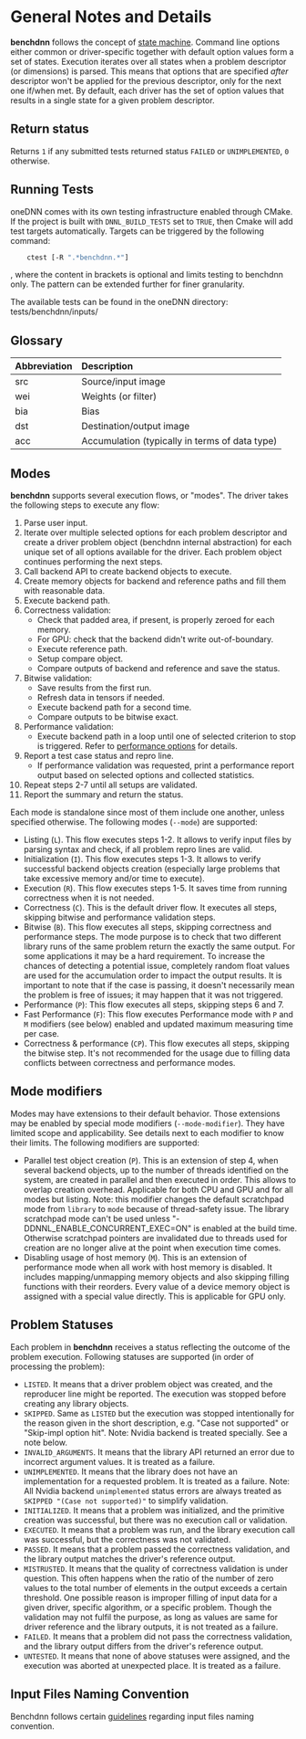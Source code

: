 # General Notes and Details

**benchdnn** follows the concept of
[state machine](https://en.wikipedia.org/wiki/Finite-state_machine).
Command line options either common or driver-specific together with default
option values form a set of states. Execution iterates over all states when a
problem descriptor (or dimensions) is parsed. This means that options that are
specified _after_ descriptor won't be applied for the previous descriptor, only
for the next one if/when met. By default, each driver has the set of option
values that results in a single state for a given problem descriptor.

## Return status

Returns `1` if any submitted tests returned status `FAILED` or `UNIMPLEMENTED`,
`0` otherwise.

## Running Tests

oneDNN comes with its own testing infrastructure enabled through CMake.
If the project is built with `DNNL_BUILD_TESTS` set to `TRUE`, then Cmake will
add test targets automatically.
Targets can be triggered by the following command:
``` sh
    ctest [-R ".*benchdnn.*"]
```
, where the content in brackets is optional and limits testing to benchdnn only.
The pattern can be extended further for finer granularity.

The available tests can be found in the oneDNN directory:
tests/benchdnn/inputs/

## Glossary

| Abbreviation | Description
| :---         | :---
| src          | Source/input image
| wei          | Weights (or filter)
| bia          | Bias
| dst          | Destination/output image
| acc          | Accumulation (typically in terms of data type)

## Modes

**benchdnn** supports several execution flows, or "modes". The driver takes the
following steps to execute any flow:
1. Parse user input.
2. Iterate over multiple selected options for each problem descriptor and create
   a driver problem object (benchdnn internal abstraction) for each unique set
   of all options available for the driver. Each problem object continues
   performing the next steps.
3. Call backend API to create backend objects to execute.
4. Create memory objects for backend and reference paths and fill them with
   reasonable data.
5. Execute backend path.
6. Correctness validation:
   * Check that padded area, if present, is properly zeroed for each memory.
   * For GPU: check that the backend didn't write out-of-boundary.
   * Execute reference path.
   * Setup compare object.
   * Compare outputs of backend and reference and save the status.
7. Bitwise validation:
   * Save results from the first run.
   * Refresh data in tensors if needed.
   * Execute backend path for a second time.
   * Compare outputs to be bitwise exact.
8. Performance validation:
   * Execute backend path in a loop until one of selected criterion to stop is
     triggered. Refer to [performance options](knobs_common.md) for details.
9. Report a test case status and repro line.
   * If performance validation was requested, print a performance report output
     based on selected options and collected statistics.
10. Repeat steps 2-7 until all setups are validated.
11. Report the summary and return the status.

Each mode is standalone since most of them include one another, unless specified
otherwise. The following modes (`--mode`) are supported:
* Listing (`L`). This flow executes steps 1-2. It allows to verify input
  files by parsing syntax and check, if all problem repro lines are valid.
* Initialization (`I`). This flow executes steps 1-3. It allows to verify
  successful backend objects creation (especially large problems that take
  excessive memory and/or time to execute).
* Execution (`R`). This flow executes steps 1-5. It saves time from running
  correctness when it is not needed.
* Correctness (`C`). This is the default driver flow. It executes all steps,
  skipping bitwise and performance validation steps.
* Bitwise (`B`). This flow executes all steps, skipping correctness and
  performance steps. The mode purpose is to check that two different library
  runs of the same problem return the exactly the same output. For some
  applications it may be a hard requirement. To increase the chances of
  detecting a potential issue, completely random float values are used for the
  accumulation order to impact the output results. It is important to note that
  if the case is passing, it doesn't necessarily mean the problem is free of
  issues; it may happen that it was not triggered.
* Performance (`P`): This flow executes all steps, skipping steps 6 and 7.
* Fast Performance (`F`): This flow executes Performance mode with `P` and `M`
  modifiers (see below) enabled and updated maximum measuring time per case.
* Correctness & performance (`CP`). This flow executes all steps, skipping the
  bitwise step. It's not recommended for the usage due to filling data conflicts
  between correctness and performance modes.

## Mode modifiers

Modes may have extensions to their default behavior. Those extensions may be
enabled by special mode modifiers (`--mode-modifier`). They have limited scope
and applicability. See details next to each modifier to know their limits.
The following modifiers are supported:
* Parallel test object creation (`P`). This is an extension of step 4, when
  several backend objects, up to the number of threads identified on the system,
  are created in parallel and then executed in order. This allows to overlap
  creation overhead. Applicable for both CPU and GPU and for all modes but
  listing.
  Note: this modifier changes the default scratchpad mode from `library` to
  `mode` because of thread-safety issue. The library scratchpad mode can't be
  used  unless "-DDNNL_ENABLE_CONCURRENT_EXEC=ON" is enabled at the build time.
  Otherwise scratchpad pointers are invalidated due to threads used for creation
  are no longer alive at the point when execution time comes.
* Disabling usage of host memory (`M`). This is an extension of performance mode
  when all work with host memory is disabled. It includes mapping/unmapping
  memory objects and also skipping filling functions with their reorders. Every
  value of a device memory object is assigned with a special value directly.
  This is applicable for GPU only.

## Problem Statuses

Each problem in **benchdnn** receives a status reflecting the outcome of the
problem execution. Following statuses are supported (in order of processing the
problem):
* `LISTED`. It means that a driver problem object was created, and the
  reproducer line might be reported. The execution was stopped before creating
  any library objects.
* `SKIPPED`. Same as `LISTED` but the execution was stopped intentionally for
  the reason given in the short description, e.g. "Case not supported" or
  "Skip-impl option hit".
  Note: Nvidia backend is treated specially. See a note below.
* `INVALID_ARGUMENTS`. It means that the library API returned an error due to
  incorrect argument values. It is treated as a failure.
* `UNIMPLEMENTED`. It means that the library does not have an implementation for
  a requested problem. It is treated as a failure.
  Note: All Nvidia backend `unimplemented` status errors are always treated as
  `SKIPPED "(Case not supported)"` to simplify validation.
* `INITIALIZED`. It means that a problem was initialized, and the primitive
  creation was successful, but there was no execution call or validation.
* `EXECUTED`. It means that a problem was run, and the library execution call
  was successful, but the correctness was not validated.
* `PASSED`. It means that a problem passed the correctness validation, and the
  library output matches the driver's reference output.
* `MISTRUSTED`. It means that the quality of correctness validation is under
  question. This often happens when the ratio of the number of zero values to
  the total number of elements in the output exceeds a certain threshold. One
  possible reason is improper filling of input data for a given driver,
  specific algorithm, or a specific problem. Though the validation may not
  fulfil the purpose, as long as values are same for driver reference and the
  library outputs, it is not treated as a failure.
* `FAILED`. It means that a problem did not pass the correctness validation,
  and the library output differs from the driver's reference output.
* `UNTESTED`. It means that none of above statuses were assigned, and the
  execution was aborted at unexpected place. It is treated as a failure.

## Input Files Naming Convention

Benchdnn follows certain [guidelines](benchdnn_input_files_naming_convention.md)
regarding input files naming convention.
